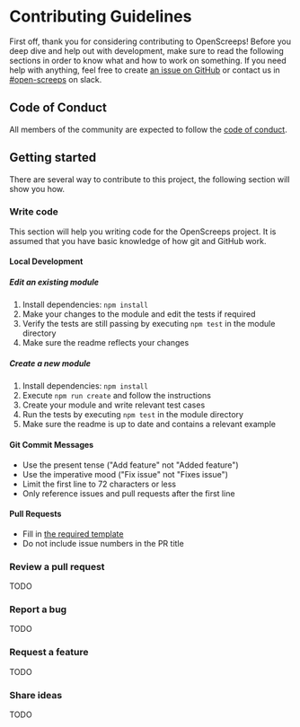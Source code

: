 # Contributing Guidelines

First off, thank you for considering contributing to OpenScreeps! Before you deep dive and help out with development, make sure to read the following sections in order to know what and how to work on something. If you need help with anything, feel free to create [an issue on GitHub][github-issue] or contact us in [#open-screeps][slack] on slack.

## Code of Conduct

All members of the community are expected to follow the [code of conduct][code-of-conduct].

## Getting started

There are several way to contribute to this project, the following section will show you how.

### Write code

This section will help you writing code for the OpenScreeps project. It is assumed that you have basic knowledge of how git and GitHub work.

#### Local Development

##### Edit an existing module
1. Install dependencies: `npm install`
2. Make your changes to the module and edit the tests if required
3. Verify the tests are still passing by executing `npm test` in the module directory
4. Make sure the readme reflects your changes

##### Create a new module
1. Install dependencies: `npm install`
2. Execute `npm run create` and follow the instructions
3. Create your module and write relevant test cases
4. Run the tests by executing `npm test` in the module directory
5. Make sure the readme is up to date and contains a relevant example

#### Git Commit Messages
- Use the present tense ("Add feature" not "Added feature")
- Use the imperative mood ("Fix issue" not "Fixes issue")
- Limit the first line to 72 characters or less
- Only reference issues and pull requests after the first line

#### Pull Requests
- Fill in [the required template][pull-request-template]
- Do not include issue numbers in the PR title

### Review a pull request

TODO

### Report a bug

TODO

### Request a feature

TODO

### Share ideas

TODO

[code-of-conduct]: ./.github/code_of_conduct.md
[pull-request-template]: ./.github/pull_request_template.md

[slack]: https://screeps.slack.com/messages/open-screeps

[github-fork]: https://github.com/postcrafter/open-screeps/fork
[github-issue]: https://github.com/postcrafter/open-screeps/issues/new
[github-issues]: https://github.com/postcrafter/open-screeps/issues
[github-questions]: https://github.com/PostCrafter/open-screeps/labels/question
[github-pull-requests]: https://github.com/postcrafter/open-screeps/pulls
